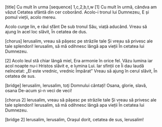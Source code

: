 [title] Cu mult în urma
[sequence] 1,c,2,b,t,w
[1]
Cu mult în urmă, cândva am văzut
Cetatea sfântă din cer coborând.
Acolo-i tronul lui Dumnezeu,
E și pomul vieții, acolo mereu.

Acolo curge lin, e râul sfânt
De sub tronul Său, viață aducând.
Vreau să ajung în acel loc slăvit,
În cetatea de dus.

[chorus]
Ierusalim, vreau să pășesc pe străzile tale
Și vreau să privesc ale tale splendori!
Ierusalim, să mă odihnesc lângă apa vieții
În cetatea lui Dumnezeu.

[2]
Acolo leul stă chiar lângă miel,
Era armonie în orice fel.
Văzu lumina iar acol noapte nu-i
Hristos slăvit e, e lumina Lui.
Iar sfinții ce Îi dau laudă neîncetat:
„El este vrednic, vrednic Împărat”
Vreau să ajung în cerul slăvit,
În cetatea de sus.

[bridge]
Ierusalim, Ierusalim, toţi Domnului cântați!
Osana, glorie, slavă, osana
De-acum și-n veci de veci!

[chorus 2]
Ierusalim, vreau să pășesc pe străzile tale
Și vreau să privesc ale tale splendori!
Ierusalim, să mă odihnesc lângă apa vieții
În cetatea lui Dumnezeu.

[bridge 2]
Ierusalim, Ierusalim,
Orașul dorit, cetatea de sus, Ierusalim!

